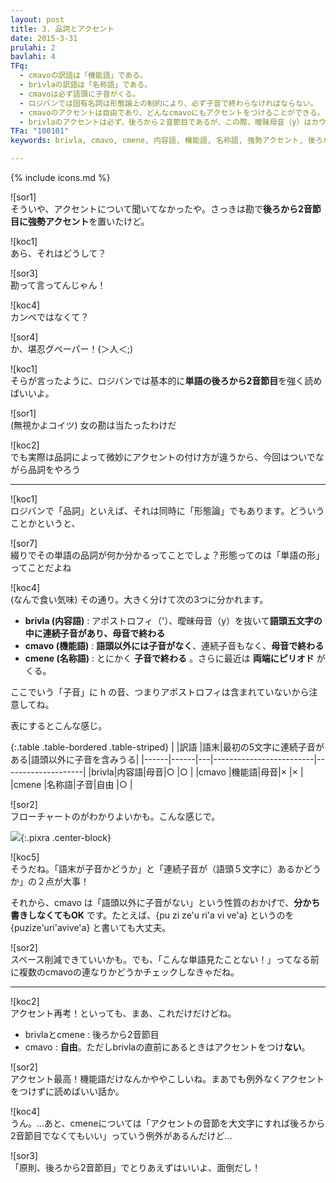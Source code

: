 ```yaml
---
layout: post
title: 3. 品詞とアクセント
date: 2015-3-31
prulahi: 2
bavlahi: 4
TFq:
  - cmavoの訳語は「機能語」である。
  - brivlaの訳語は「名称語」である。
  - cmavoは必ず語頭に子音がくる。
  - ロジバンでは固有名詞は形態論上の制約により、必ず子音で終わらなければならない。
  - cmavoのアクセントは自由であり、どんなcmavoにもアクセントをつけることができる。
  - brivlaのアクセントは必ず、後ろから２音節目であるが、この際、曖昧母音（y）はカウントしない。
TFa: "100101"
keywords: brivla, cmavo, cmene, 内容語, 機能語, 名称語, 強勢アクセント, 後ろから2音節目

---
```

{% include icons.md %}

![sor1]  
そういや、アクセントについて聞いてなかったや。さっきは勘で**後ろから2音節目に強勢アクセント**を置いたけど。

![koc1]  
あら、それはどうして？

![sor3]  
勘って言ってんじゃん！

![koc4]  
カンペではなくて？

![sor4]  
か、堪忍グペーパー！(＞人＜;)

![koc1]  
そらが言ったように、ロジバンでは基本的に**単語の後ろから2音節目**を強く読めばいいよ。

![sor1]  
(無視かよコイツ) 女の勘は当たったわけだ

![koc2]  
でも実際は品詞によって微妙にアクセントの付け方が違うから、今回はついでながら品詞をやろう

-----

![koc1]  
ロジバンで「品詞」といえば、それは同時に「形態論」でもあります。どういうことかというと、

![sor7]  
綴りでその単語の品詞が何か分かるってことでしょ？形態ってのは「単語の形」ってことだよね

![koc4]  
(なんで食い気味) その通り。大きく分けて次の3つに分かれます。

- **brivla (内容語)** : アポストロフィ（'）、曖昧母音（y）を抜いて**語頭五文字の中に連続子音があり、母音で終わる**
- **cmavo (機能語)** : **語頭以外には子音がなく**、連続子音もなく、**母音で終わる**
- **cmene (名称語)** : とにかく **子音で終わる** 。さらに最近は **両端にピリオド** がくる。

ここでいう「子音」に h の音、つまりアポストロフィは含まれていないから注意してね。

表にするとこんな感じ。

{:.table .table-bordered .table-striped}
|      |訳語  |語末|最初の5文字に連続子音がある|語頭以外に子音を含みうる|
|------|------|---|-------------------------|--------------------|
|brivla|内容語|母音|○                        |○                   |
|cmavo |機能語|母音|×                        |×                   |
|cmene |名称語|子音|自由                     |○                   |


![sor2]  
フローチャートのがわかりよいかも。こんな感じで。

![]({{site.baseurl}}/assets/pixra/nunctu/3/valsi_klesi.png){:.pixra .center-block}

![koc5]  
そうだね。「語末が子音かどうか」と「連続子音が（語頭５文字に）あるかどうか」の２点が大事！

それから、cmavo は「語頭以外に子音がない」という性質のおかげで、**分かち書きしなくてもOK** です。たとえば、{pu zi ze'u ri'a vi ve'a} というのを {puzize'uri'avive'a} と書いても大丈夫。

![sor2]  
スペース削減できていいかも。でも、「こんな単語見たことない！」ってなる前に複数のcmavoの連なりかどうかチェックしなきゃだね。

------

![koc2]  
アクセント再考！といっても、まあ、これだけだけどね。

- brivlaとcmene : 後ろから2音節目
- cmavo : **自由**。ただしbrivlaの直前にあるときはアクセントをつけ**ない**。

![sor2]  
アクセント最高！機能語だけなんかややこしいね。まあでも例外なくアクセントをつけずに読めばいい話か。

![koc4]  
うん。…あと、cmeneについては「アクセントの音節を大文字にすれば後ろから2音節目でなくてもいい」っていう例外があるんだけど…

![sor3]  
「原則、後ろから2音節目」でとりあえずはいいよ、面倒だし！
